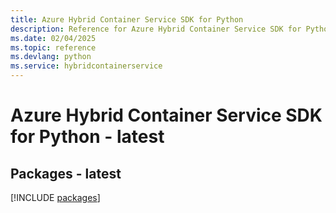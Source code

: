 ```yaml
---
title: Azure Hybrid Container Service SDK for Python
description: Reference for Azure Hybrid Container Service SDK for Python
ms.date: 02/04/2025
ms.topic: reference
ms.devlang: python
ms.service: hybridcontainerservice
---
```

# Azure Hybrid Container Service SDK for Python - latest
## Packages - latest
[!INCLUDE [packages](hybrid-container-service-index.md)]